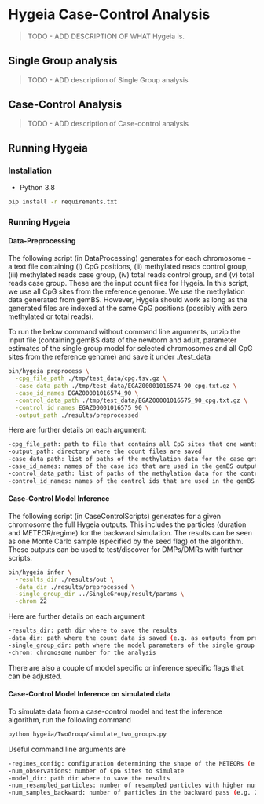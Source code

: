 # Hygeia Case-Control Analysis

>TODO - ADD DESCRIPTION OF WHAT Hygeia is.

## Single Group analysis

> TODO - ADD description of Single Group analysis

## Case-Control Analysis

>TODO - ADD description of Case-control analysis

## Running Hygeia

### Installation

* Python 3.8

```bash
pip install -r requirements.txt
```

### Running Hygeia

#### Data-Preprocessing

The following script (in DataProcessing) generates for each chromosome - a text file containing (i) CpG positions, (ii) methylated reads control group, (iii) methylated reads case group, (iv) total reads control group, and (v) total reads case group.
These are the input count files for Hygeia. In this script, we use all CpG sites from the reference genome.
We use the methylation data generated from gemBS.
However, Hygeia should work as long as the generated files are indexed at the same CpG positions (possibly with zero methylated or total reads).

To run the below command without command line arguments, unzip the input file (containing gemBS data of the newborn and adult, parameter estimates of the single group model for selected chromosomes and all CpG sites from the reference genome) and save it under ./test_data

```bash
bin/hygeia preprocess \
  -cpg_file_path ./tmp/test_data/cpg.tsv.gz \
  -case_data_path ./tmp/test_data/EGAZ00001016574_90_cpg.txt.gz \
  -case_id_names EGAZ00001016574_90 \
  -control_data_path ./tmp/test_data/EGAZ00001016575_90_cpg.txt.gz \
  -control_id_names EGAZ00001016575_90 \
  -output_path ./results/preprocessed
```

Here are further details on each argument:

```bash
-cpg_file_path: path to file that contains all CpG sites that one wants to use (will be imputed if missing in methylation count files). File should be tab separated.
-output_path: directory where the count files are saved
-case_data_path: list of paths of the methylation data for the case group as generated by gemBS.
-case_id_names: names of the case ids that are used in the gemBS output files
-control_data_path: list of paths of the methylation data for the control group as generated by gemBS.
-control_id_names: names of the control ids that are used in the gemBS output files
```

#### Case-Control Model Inference

The following script (in CaseControlScripts) generates for a given chromosome the full Hygeia outputs.
This includes the particles (duration and METEOR/regime) for the backward simulation.
The results can be seen as one Monte Carlo sample (specified by the seed flag) of the algorithm.
These outputs can be used to test/discover for DMPs/DMRs with further scripts.

```bash
bin/hygeia infer \
  -results_dir ./results/out \
  -data_dir ./results/preprocessed \
  -single_group_dir ../SingleGroup/result/params \
  -chrom 22
```

Here are further details on each argument

```bash
-results_dir: path dir where to save the results
-data_dir: path where the count data is saved (e.g. as outputs from preprocess_data.py)
-single_group_dir: path where the model parameters of the single group model are saved 
-chrom: chromosome number for the analysis
```

There are also a couple of model specific or inference specific flags that can be adjusted.



#### Case-Control Model Inference on simulated data

To simulate data from a case-control model and test the inference algorithm, run the following command 

```bash
python hygeia/TwoGroup/simulate_two_groups.py
```
Useful command line arguments are

```bash
-regimes_config: configuration determining the shape of the METEORs (e.g. 8)
-num_observations: number of CpG sites to simulate
-model_dir: path dir where to save the results
-num_resampled_particles: number of resampled particles with higher number (e.g. 50) yielding better accuracy at increased computational cost compared to a lower number (e.g. 20) t
-num_samples_backward: number of particles in the backward pass (e.g. 25)
```

